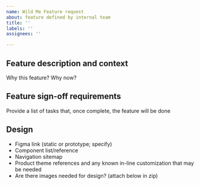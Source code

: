 ```yaml
---
name: Wild Me Feature request
about: feature defined by internal team
title: ''
labels: ''
assignees: ''

---
```


## Feature description and context
Why this feature? Why now?

## Feature sign-off requirements
Provide a list of tasks that, once complete, the feature will be done

## Design
- Figma link (static or prototype; specify)
- Component list/reference
- Navigation sitemap
- Product theme references and any known in-line customization that may be needed
- Are there images needed for design? (attach below in zip)
